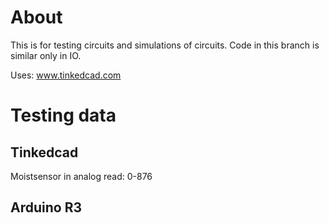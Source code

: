 # About

This is for testing circuits and simulations of circuits.
Code in this branch is similar only in IO. 


Uses: 
www.tinkedcad.com



# Testing data
## Tinkedcad
Moistsensor in analog read:
    0-876


## Arduino R3
